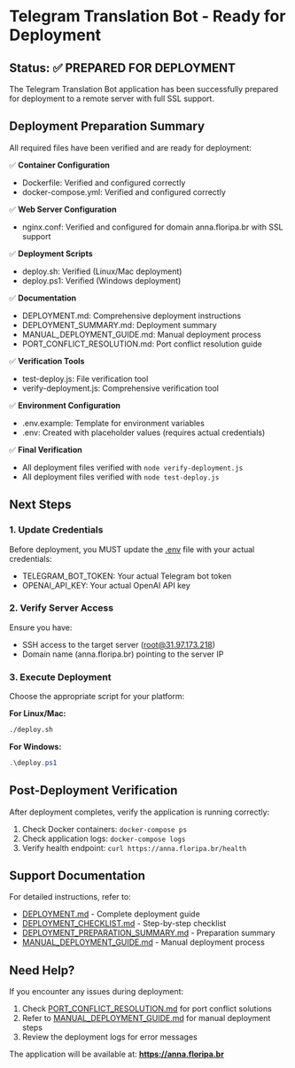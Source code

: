 # Telegram Translation Bot - Ready for Deployment

## Status: ✅ PREPARED FOR DEPLOYMENT

The Telegram Translation Bot application has been successfully prepared for deployment to a remote server with full SSL support.

## Deployment Preparation Summary

All required files have been verified and are ready for deployment:

✅ **Container Configuration**
- Dockerfile: Verified and configured correctly
- docker-compose.yml: Verified and configured correctly

✅ **Web Server Configuration**
- nginx.conf: Verified and configured for domain anna.floripa.br with SSL support

✅ **Deployment Scripts**
- deploy.sh: Verified (Linux/Mac deployment)
- deploy.ps1: Verified (Windows deployment)

✅ **Documentation**
- DEPLOYMENT.md: Comprehensive deployment instructions
- DEPLOYMENT_SUMMARY.md: Deployment summary
- MANUAL_DEPLOYMENT_GUIDE.md: Manual deployment process
- PORT_CONFLICT_RESOLUTION.md: Port conflict resolution guide

✅ **Verification Tools**
- test-deploy.js: File verification tool
- verify-deployment.js: Comprehensive verification tool

✅ **Environment Configuration**
- .env.example: Template for environment variables
- .env: Created with placeholder values (requires actual credentials)

✅ **Final Verification**
- All deployment files verified with `node verify-deployment.js`
- All deployment files verified with `node test-deploy.js`

## Next Steps

### 1. Update Credentials
Before deployment, you MUST update the [.env](.env) file with your actual credentials:
- TELEGRAM_BOT_TOKEN: Your actual Telegram bot token
- OPENAI_API_KEY: Your actual OpenAI API key

### 2. Verify Server Access
Ensure you have:
- SSH access to the target server (root@31.97.173.218)
- Domain name (anna.floripa.br) pointing to the server IP

### 3. Execute Deployment
Choose the appropriate script for your platform:

**For Linux/Mac:**
```bash
./deploy.sh
```

**For Windows:**
```powershell
.\deploy.ps1
```

## Post-Deployment Verification

After deployment completes, verify the application is running correctly:

1. Check Docker containers: `docker-compose ps`
2. Check application logs: `docker-compose logs`
3. Verify health endpoint: `curl https://anna.floripa.br/health`

## Support Documentation

For detailed instructions, refer to:
- [DEPLOYMENT.md](DEPLOYMENT.md) - Complete deployment guide
- [DEPLOYMENT_CHECKLIST.md](DEPLOYMENT_CHECKLIST.md) - Step-by-step checklist
- [DEPLOYMENT_PREPARATION_SUMMARY.md](DEPLOYMENT_PREPARATION_SUMMARY.md) - Preparation summary
- [MANUAL_DEPLOYMENT_GUIDE.md](MANUAL_DEPLOYMENT_GUIDE.md) - Manual deployment process

## Need Help?

If you encounter any issues during deployment:
1. Check [PORT_CONFLICT_RESOLUTION.md](PORT_CONFLICT_RESOLUTION.md) for port conflict solutions
2. Refer to [MANUAL_DEPLOYMENT_GUIDE.md](MANUAL_DEPLOYMENT_GUIDE.md) for manual deployment steps
3. Review the deployment logs for error messages

The application will be available at: **https://anna.floripa.br**